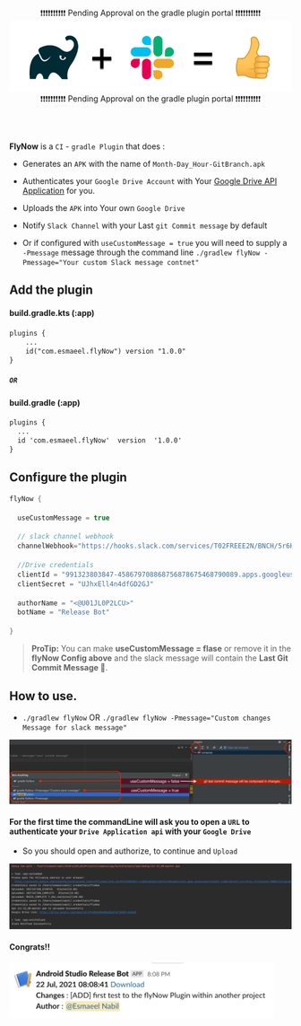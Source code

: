 
<br>
<br>

<p align="center">
❗️❗️❗️❗️❗️❗️❗️❗️❗️❗️  Pending Approval on the gradle plugin portal ❗️❗️❗️❗️❗️❗️❗️❗️❗️❗️
    <img src="./art/banner.png">
❗️❗️❗️❗️❗️❗️❗️❗️❗️❗️  Pending Approval on the gradle plugin portal ❗️❗️❗️❗️❗️❗️❗️❗️❗️❗️
</p>
<br>
<br>

**FlyNow** is a `CI` - `gradle Plugin` that does :
-  Generates an `APK` with the name of `Month-Day_Hour-GitBranch.apk`
- Authenticates  your `Google Drive Account` with Your [Google Drive API Application](https://developers.google.com/drive/api/v3/enable-drive-api) for you.
- Uploads the `APK`  into Your own `Google Drive`
- Notify `Slack Channel` with your Last `git Commit message` by default

-  Or if configured with `useCustomMessage = true` you will need to supply a `-Pmessage` message through the command line `./gradlew flyNow -Pmessage="Your custom Slack message contnet"`


## Add the plugin
#### build.gradle.kts (:app)
```
plugins {
    ...
    id("com.esmaeel.flyNow") version "1.0.0"
}

```
##### `OR`
#### build.gradle (:app)
```
plugins {  
  ...
  id 'com.esmaeel.flyNow'  version  '1.0.0'
}
```


## Configure the plugin

```kotlin
flyNow {  

  useCustomMessage = true
    
  // slack channel webhook  
  channelWebhook="https://hooks.slack.com/services/T02FREEE2N/BNCH/5r6HWbFaWE"  
  
  //Drive credentials  
  clientId = "991323803847-458679708868756878675468790089.apps.googleusercontent.com"  
  clientSecret = "UJhxEll4n4dfGD2GJ"  
  
  authorName = "<@U01JL0P2LCU>"  
  botName = "Release Bot"  
  
}
```

> **ProTip:** You can make  **useCustomMessage = flase** or remove it in the **flyNow Config above** and the slack message will contain the **Last Git Commit Message 🥶**.



## How to use.

- `./gradlew flyNow` OR `./gradlew flyNow -Pmessage="Custom changes Message for slack message"`

<p align="start">
    <img src="https://github.com/EsmaeelNabil/FlyNow/blob/master/art/usage.png">
</p>

#### For the first time the commandLine will ask you to open a `URL` to authenticate your `Drive Application api` with your `Google Drive` 
- So you should open and authorize, to continue and `Upload`

<p align="start">
    <img src="https://github.com/EsmaeelNabil/FlyNow/blob/master/art/logs.png">
</p>

#### Congrats!!

<p align="start">
    <img src="https://github.com/EsmaeelNabil/FlyNow/blob/master/art/slackmessage.png" height="100">
</p>
